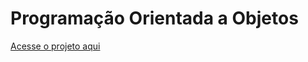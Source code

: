 # Programação Orientada a Objetos

[Acesse o projeto aqui](https://projeto-bolinhas-poo.vercel.app/)
 
